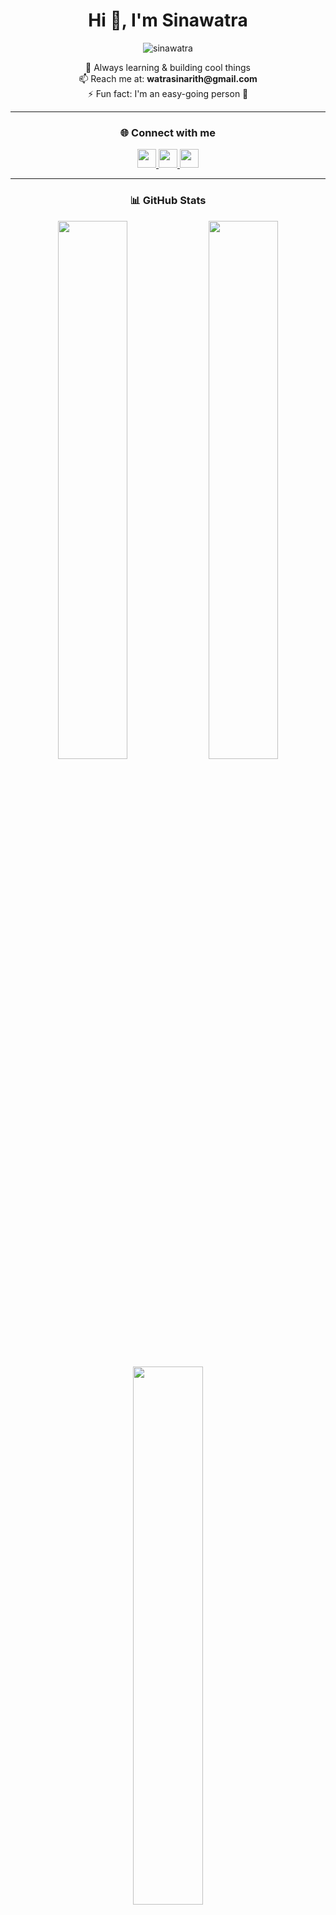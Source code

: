 <h1 align="center">Hi 👋, I'm Sinawatra</h1>
<!--
<p align="center">
  <img src="https://media.giphy.com/media/JqmupuTVZYaQX5s094/giphy.gif?cid=790b7611nm29zddo57e135481sh6myav1l5n0k4ag7tmpq1a&ep=v1_gifs_search&rid=giphy.gif&ct=g" width="400" alt="Coder GIF">
</p>
-->
<p align="center">
  <img src="https://komarev.com/ghpvc/?username=sinawatra&label=Profile%20views&color=0e75b6&style=flat" alt="sinawatra" />
</p>

<p align="center">
  🌱 Always learning & building cool things <br>
  📫 Reach me at: <strong>watrasinarith@gmail.com</strong> <br>
  ⚡ Fun fact: I'm an easy-going person 🤙
</p>

---

<h3 align="center">🌐 Connect with me</h3>
<p align="center">
  <a href="https://twitter.com/watra9990" target="blank">
    <img src="https://skillicons.dev/icons?i=twitter" height="30" />
  </a>
  <a href="https://linkedin.com/in/sinawatra-rith-91668a290/" target="blank">
    <img src="https://skillicons.dev/icons?i=linkedin" height="30" />
  </a>
<!--   <a href="https://fb.com/profile.php?id=100007928973272" target="blank">
    <img src="https://skillicons.dev/icons?i=facebook" height="30" />
  </a> -->
  <a href="https://instagram.com/watraa.aa" target="blank">
    <img src="https://skillicons.dev/icons?i=instagram" height="30" />
  </a>
<!--   <a href="https://www.youtube.com/@watra7788" target="blank">
    <img src="https://skillicons.dev/icons?i=youtube" height="30" />
  </a> -->
</p>

---

<h3 align="center">📊 GitHub Stats</h3>

<div align="center">
  <img src="https://github-readme-stats.vercel.app/api?username=sinawatra&show_icons=true&theme=tokyonight&hide_border=true" width="47%" />
  <img src="https://github-readme-streak-stats.herokuapp.com/?user=sinawatra&theme=tokyonight&hide_border=true" width="47%" />
</div>

<div align="center">
  <img src="https://github-readme-stats.vercel.app/api/top-langs/?username=sinawatra&layout=compact&theme=tokyonight&hide_border=true" width="47%" />
</div>

---

<h3 align="center">🛠️ Tools & Tech</h3>

<p align="center">
  <img src="https://skillicons.dev/icons?i=flutter,dart,js,ts,nodejs,mongodb,html,css,github,git,vscode" />
</p>
